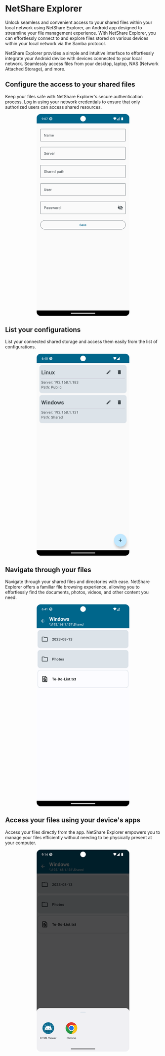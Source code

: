# NetShare Explorer

Unlock seamless and convenient access to your shared files within your local network using NetShare Explorer, an Android app designed to streamline your file management experience. With NetShare Explorer, you can effortlessly connect to and explore files stored on various devices within your local network via the Samba protocol.

NetShare Explorer provides a simple and intuitive interface to effortlessly integrate your Android device with devices connected to your local network. Seamlessly access files from your desktop, laptop, NAS (Network Attached Storage), and more.

## Configure the access to your shared files

Keep your files safe with NetShare Explorer's secure authentication process. Log in using your network credentials to ensure that only authorized users can access shared resources.

<p align="center">
    <img src="readme/images/edit_screen.png" width="300">
</p>

## List your configurations

List your connected shared storage and access them easily from the list of configurations.

<p align="center">
    <img src="readme/images/main_screen.png" width="300">
</p>

## Navigate through your files

Navigate through your shared files and directories with ease. NetShare Explorer offers a familiar file browsing experience, allowing you to effortlessly find the documents, photos, videos, and other content you need.

<p align="center">
    <img src="readme/images/explorer_screen.png" width="300">
</p>

## Access your files using your device's apps

Access your files directly from the app. NetShare Explorer empowers you to manage your files efficiently without needing to be physically present at your computer.

<p align="center">
    <img src="readme/images/open_screen.png" width="300">
</p>
